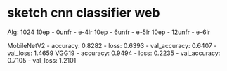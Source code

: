 #  sketch cnn classifier web


Alg:
1024
10ep - 0unfr - e-4lr
10ep - 6unfr - e-5lr
10ep - 12unfr - e-6lr

MobileNetV2 - accuracy: 0.8282 - loss: 0.6393 - val_accuracy: 0.6407 - val_loss: 1.4659 
VGG19 -       accuracy: 0.9494 - loss: 0.2235 - val_accuracy: 0.7105 - val_loss: 1.2101
